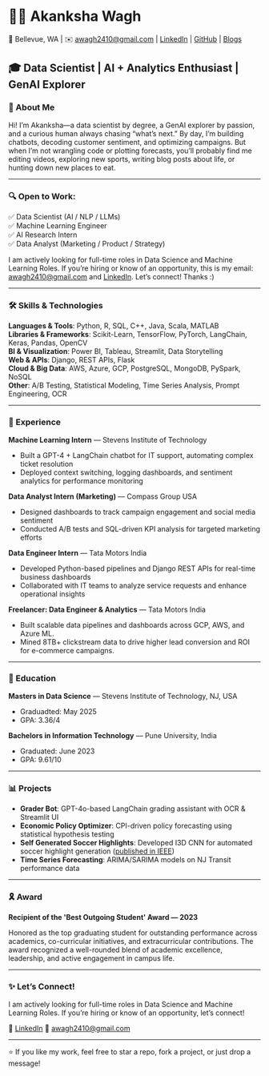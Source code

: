 # 👩‍💻 Akanksha Wagh

📍 Bellevue, WA | ✉️ awagh2410@gmail.com | [LinkedIn](https://www.linkedin.com/in/akanksha-wagh-1963a722a/) | [GitHub](https://github.com/akankshawagh2410) | [Blogs](https://medium.com/@akankshawagh/hi-i-am-akanksha-wagh-611dca3d4620)

## 🎓 Data Scientist | AI + Analytics Enthusiast | GenAI Explorer


### 🚀 About Me

Hi! I’m Akanksha—a data scientist by degree, a GenAI explorer by passion, and a curious human always chasing “what’s next.” By day, I’m building chatbots, decoding customer sentiment, and optimizing campaigns. But when I’m not wrangling code or plotting forecasts, you’ll probably find me editing videos, exploring new sports, writing blog posts about life, or hunting down new places to eat.

---

### 🔍 Open to Work:
✅ Data Scientist (AI / NLP / LLMs)  
✅ Machine Learning Engineer  
✅ AI Research Intern  
✅ Data Analyst (Marketing / Product / Strategy)


I am actively looking for full-time roles in Data Science and Machine Learning Roles. If you’re hiring or know of an opportunity, this is my email: awagh2410@gmail.com and [LinkedIn](https://www.linkedin.com/in/akanksha-wagh-1963a722a/). Let’s connect! Thanks :)

---

### 🛠 Skills & Technologies

**Languages & Tools**: Python, R, SQL, C++, Java, Scala, MATLAB  
**Libraries & Frameworks**: Scikit-Learn, TensorFlow, PyTorch, LangChain, Keras, Pandas, OpenCV  
**BI & Visualization**: Power BI, Tableau, Streamlit, Data Storytelling  
**Web & APIs**: Django, REST APIs, Flask  
**Cloud & Big Data**: AWS, Azure, GCP, PostgreSQL, MongoDB, PySpark, NoSQL  
**Other**: A/B Testing, Statistical Modeling, Time Series Analysis, Prompt Engineering, OCR

---

### 💼 Experience

**Machine Learning Intern** — Stevens Institute of Technology  
- Built a GPT-4 + LangChain chatbot for IT support, automating complex ticket resolution  
- Deployed context switching, logging dashboards, and sentiment analytics for performance monitoring  

**Data Analyst Intern (Marketing)** — Compass Group USA  
- Designed dashboards to track campaign engagement and social media sentiment  
- Conducted A/B tests and SQL-driven KPI analysis for targeted marketing efforts  

**Data Engineer Intern** — Tata Motors India  
- Developed Python-based pipelines and Django REST APIs for real-time business dashboards  
- Collaborated with IT teams to analyze service requests and enhance operational insights

**Freelancer: Data Engineer & Analytics** — Tata Motors India  
- Built scalable data pipelines and dashboards across GCP, AWS, and Azure ML.
- Mined 8TB+ clickstream data to drive higher lead conversion and ROI for e-commerce campaigns.

---

### 📖 Education

**Masters in Data Science** — Stevens Institute of Technology, NJ, USA
- Graduadted: May 2025
- GPA: 3.36/4

**Bachelors in Information Technology** — Pune University, India 
- Graduated: June 2023
- GPA: 9.61/10

---

### 📊 Projects

- **Grader Bot**: GPT-4o-based LangChain grading assistant with OCR & Streamlit UI  
- **Economic Policy Optimizer**: CPI-driven policy forecasting using statistical hypothesis testing  
- **Self Generated Soccer Highlights**: Developed I3D CNN for automated soccer highlight generation ([published in IEEE](https://ieeexplore.ieee.org/document/10392178))  
- **Time Series Forecasting**: ARIMA/SARIMA models on NJ Transit performance data  

---

### 🎗️ Award

**Recipient of the 'Best Outgoing Student' Award — 2023**

Honored as the top graduating student for outstanding performance across academics, co-curricular initiatives, and extracurricular contributions. The award recognized a well-rounded blend of academic excellence, leadership, and active engagement in campus life.

---

### ✨ Let’s Connect!

I am actively looking for full-time roles in Data Science and Machine Learning Roles. If you’re hiring or know of an opportunity, let’s connect!

🔗 [LinkedIn](https://www.linkedin.com/in/akanksha-wagh-1963a722a/)
📧 awagh2410@gmail.com

---

⭐ If you like my work, feel free to star a repo, fork a project, or just drop a message!
